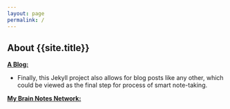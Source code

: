 ```yaml
---
layout: page
permalink: /
---
```


## About {{site.title}}



[**A Blog:**](/posts)
   - Finally, this Jekyll project also allows for blog posts like any other, which could be viewed as the final step for process of smart note-taking.

[**My Brain Notes Network:**](/notes)

<style>
  .wrapper {
    max-width: 33em;
  }
</style>